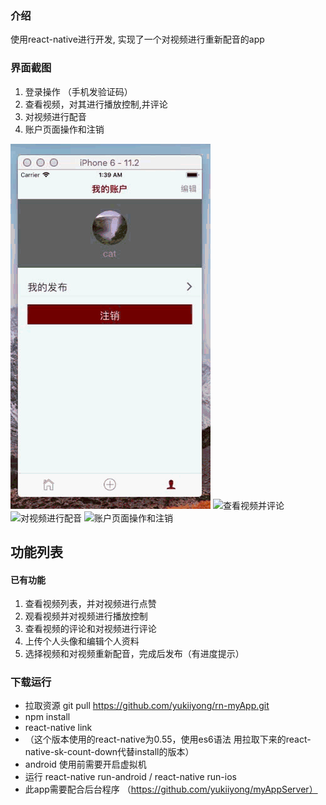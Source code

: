 ### 介绍
  使用react-native进行开发, 实现了一个对视频进行重新配音的app
### 界面截图
1. 登录操作 （手机发验证码）
2. 查看视频，对其进行播放控制,并评论 
3. 对视频进行配音  
4. 账户页面操作和注销

![登录操作](https://github.com/yukiiyong/rn-myApp/blob/master/assets/login.gif)
![查看视频并评论](https://github.com/yukiiyong/rn-myApp/blob/master/assets/list.gif)
![对视频进行配音](https://github.com/yukiiyong/rn-myApp/blob/master/assets/edit.gif)
![账户页面操作和注销](https://github.com/yukiiyong/rn-myApp/blob/master/assets/account.gif)

## 功能列表
#### 已有功能
1. 查看视频列表，并对视频进行点赞
2. 观看视频并对视频进行播放控制
3. 查看视频的评论和对视频进行评论
4. 上传个人头像和编辑个人资料
5. 选择视频和对视频重新配音，完成后发布（有进度提示）
### 下载运行
* 拉取资源  git pull https://github.com/yukiiyong/rn-myApp.git
* npm install
* react-native link
* （这个版本使用的react-native为0.55，使用es6语法 用拉取下来的react-native-sk-count-down代替install的版本）
* android 使用前需要开启虚拟机
* 运行 react-native run-android / react-native run-ios 
* 此app需要配合后台程序 （https://github.com/yukiiyong/myAppServer）